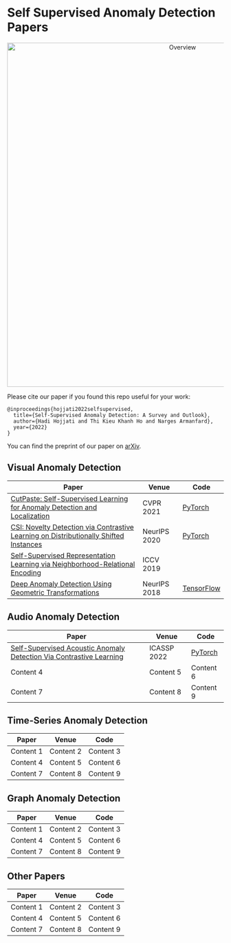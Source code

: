 # Self Supervised Anomaly Detection Papers

<center><img src="https://github.com/Armanfard-Lab/SelfSupervisedAD/blob/main/ssl.png" alt="Overview" width="800" align="center"></center>

Please cite our paper if you found this repo useful for your work:

```
@inproceedings{hojjati2022selfsupervised,
  title={Self-Supervised Anomaly Detection: A Survey and Outlook},
  author={Hadi Hojjati and Thi Kieu Khanh Ho and Narges Armanfard},
  year={2022}
}
```

You can find the preprint of our paper on [arXiv](https://arxiv.org/abs/2205.05173).


## Visual Anomaly Detection

| Paper | Venue | Code |
| -------- | -------- | -------- |
| [CutPaste: Self-Supervised Learning for Anomaly Detection and Localization](https://ieeexplore.ieee.org/document/9578875) | CVPR 2021 | [PyTorch](https://github.com/LilitYolyan/CutPaste) |
| [CSI: Novelty Detection via Contrastive Learning on Distributionally Shifted Instances](https://proceedings.neurips.cc/paper/2020/file/8965f76632d7672e7d3cf29c87ecaa0c-Paper.pdf) | NeurIPS 2020 | [PyTorch](https://github.com/alinlab/CSI) |
|[Self-Supervised Representation Learning via Neighborhood-Relational Encoding](https://openaccess.thecvf.com/content_ICCV_2019/papers/Sabokrou_Self-Supervised_Representation_Learning_via_Neighborhood-Relational_Encoding_ICCV_2019_paper.pdf) | ICCV 2019 |  |
|[Deep Anomaly Detection Using Geometric Transformations](https://proceedings.neurips.cc/paper_files/paper/2018/file/5e62d03aec0d17facfc5355dd90d441c-Paper.pdf) | NeurIPS 2018 | [TensorFlow](https://github.com/izikgo/AnomalyDetectionTransformations) |

## Audio Anomaly Detection

| Paper | Venue | Code |
| -------- | -------- | -------- |
| [Self-Supervised Acoustic Anomaly Detection Via Contrastive Learning](https://ieeexplore.ieee.org/document/9746207) | ICASSP 2022 | [PyTorch](https://github.com/Armanfard-Lab/AADCL) |
| Content 4 | Content 5 | Content 6 |
| Content 7 | Content 8 | Content 9 |

## Time-Series Anomaly Detection

| Paper | Venue | Code |
| -------- | -------- | -------- |
| Content 1 | Content 2 | Content 3 |
| Content 4 | Content 5 | Content 6 |
| Content 7 | Content 8 | Content 9 |

## Graph Anomaly Detection

| Paper | Venue | Code |
| -------- | -------- | -------- |
| Content 1 | Content 2 | Content 3 |
| Content 4 | Content 5 | Content 6 |
| Content 7 | Content 8 | Content 9 |

## Other Papers

| Paper | Venue | Code |
| -------- | -------- | -------- |
| Content 1 | Content 2 | Content 3 |
| Content 4 | Content 5 | Content 6 |
| Content 7 | Content 8 | Content 9 |
